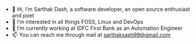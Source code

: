 - 👋 Hi, I’m Sarthak Dash, a software developer, an open source enthusiast and poet
- 👀 I’m interested in all things FOSS, Linux and DevOps
- 🌱 I’m currently working at IDFC First Bank as an Automation Engineer
- 📫 You can reach me through mail at sarthaksash99@gmail.com

<!---
dash-sarthak/dash-sarthak is a ✨ special ✨ repository because its `README.md` (this file) appears on your GitHub profile.
You can click the Preview link to take a look at your changes.
--->
